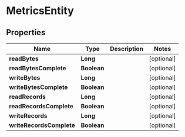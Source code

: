 
# MetricsEntity

## Properties
Name | Type | Description | Notes
------------ | ------------- | ------------- | -------------
**readBytes** | **Long** |  |  [optional]
**readBytesComplete** | **Boolean** |  |  [optional]
**writeBytes** | **Long** |  |  [optional]
**writeBytesComplete** | **Boolean** |  |  [optional]
**readRecords** | **Long** |  |  [optional]
**readRecordsComplete** | **Boolean** |  |  [optional]
**writeRecords** | **Long** |  |  [optional]
**writeRecordsComplete** | **Boolean** |  |  [optional]




